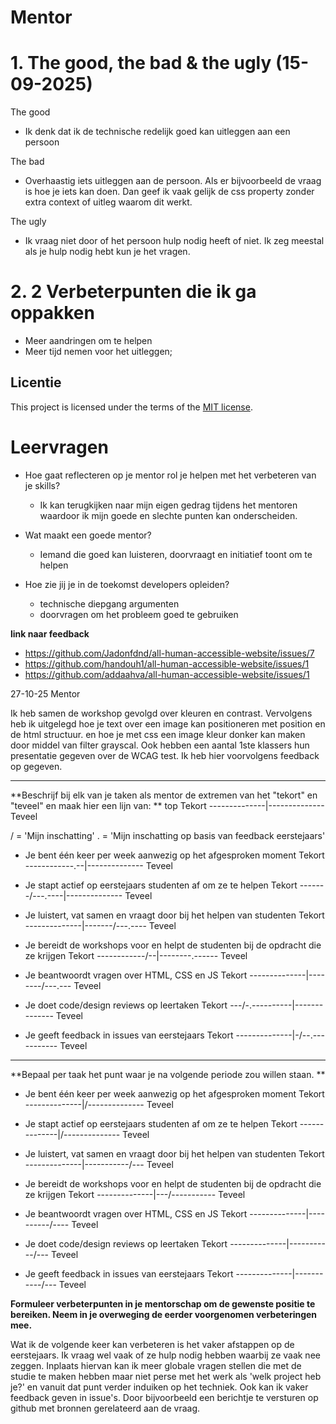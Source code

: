 # Mentor

# 1. The good, the bad & the ugly (15-09-2025)

The good
- Ik denk dat ik de technische redelijk goed kan uitleggen aan een persoon

The bad
- Overhaastig iets uitleggen aan de persoon. Als er bijvoorbeeld de vraag is hoe je iets kan doen. Dan geef ik vaak gelijk de css property zonder extra context of uitleg waarom dit werkt.

The ugly
- Ik vraag niet door of het persoon hulp nodig heeft of niet. Ik zeg meestal als je hulp nodig hebt kun je het vragen.

# 2. 2 Verbeterpunten die ik ga oppakken
- Meer aandringen om te helpen
- Meer tijd nemen voor het uitleggen;

## Licentie
This project is licensed under the terms of the [MIT license](./LICENSE).

# Leervragen
- Hoe gaat reflecteren op je mentor rol je helpen met het verbeteren van je skills?
  -  Ik kan terugkijken naar mijn eigen gedrag tijdens het mentoren waardoor ik mijn goede en slechte punten kan onderscheiden.
 
- Wat maakt een goede mentor?
  - Iemand die goed kan luisteren, doorvraagt en initiatief toont om te helpen
 
- Hoe zie jij je in de toekomst developers opleiden?
  - technische diepgang argumenten
  - doorvragen om het probleem goed te gebruiken
 
**link naar feedback**
- https://github.com/Jadonfdnd/all-human-accessible-website/issues/7
- https://github.com/handouh1/all-human-accessible-website/issues/1
- https://github.com/addaahva/all-human-accessible-website/issues/1


27-10-25
Mentor

Ik heb samen de workshop gevolgd over kleuren en contrast. Vervolgens heb ik uitgelegd hoe je text over een image kan positioneren met position en de html structuur. en hoe je met css een image kleur donker kan maken door middel van filter grayscal. Ook hebben een aantal 1ste klassers hun presentatie gegeven over de WCAG test. Ik heb hier voorvolgens feedback op gegeven.


------------------

**Beschrijf bij elk van je taken als mentor de extremen van het "tekort" en "teveel" en maak hier een lijn van:
**                    top
Tekort --------------|-------------- Teveel

/ = 'Mijn inschatting'
. = 'Mijn inschatting op basis van feedback eerstejaars'

- Je bent één keer per week aanwezig op het afgesproken moment
Tekort -----------\-.--|-------------- Teveel

- Je stapt actief op eerstejaars studenten af om ze te helpen
Tekort -------/---.----|-------------- Teveel

- Je luistert, vat samen en vraagt door bij het helpen van studenten
Tekort --------------|-------/---.---- Teveel

- Je bereidt de workshops voor en helpt de studenten bij de opdracht die ze krijgen
Tekort ------------/--|--------.------ Teveel

- Je beantwoordt vragen over HTML, CSS en JS
Tekort --------------|--------/---.--- Teveel

- Je doet code/design reviews op leertaken
Tekort ---/-.----------|-------------- Teveel

- Je geeft feedback in issues van eerstejaars
Tekort --------------|-/--.----------- Teveel

--------------

**Bepaal per taak het punt waar je na volgende periode zou willen staan.
**
- Je bent één keer per week aanwezig op het afgesproken moment
Tekort --------------|/-------------- Teveel

- Je stapt actief op eerstejaars studenten af om ze te helpen
Tekort --------------|/-------------- Teveel

- Je luistert, vat samen en vraagt door bij het helpen van studenten
Tekort --------------|-----------/--- Teveel

- Je bereidt de workshops voor en helpt de studenten bij de opdracht die ze krijgen
Tekort --------------|---/----------- Teveel

- Je beantwoordt vragen over HTML, CSS en JS
Tekort --------------|----------/---- Teveel

- Je doet code/design reviews op leertaken
Tekort --------------|-----------/--- Teveel

- Je geeft feedback in issues van eerstejaars
Tekort --------------|-----------/--- Teveel

**Formuleer verbeterpunten in je mentorschap om de gewenste positie te bereiken. Neem in je overweging de eerder voorgenomen verbeteringen mee.**

Wat ik de volgende keer kan verbeteren is het vaker afstappen op de eerstejaars. Ik vraag wel vaak of ze hulp nodig hebben waarbij ze vaak nee zeggen. Inplaats hiervan kan ik meer globale vragen stellen die met de studie te maken hebben maar niet perse met het werk als 'welk project heb je?' en vanuit dat punt verder induiken op het techniek. Ook kan ik vaker feedback geven in issue's. Door bijvoorbeeld een berichtje te versturen op github met bronnen gerelateerd aan de vraag.
















